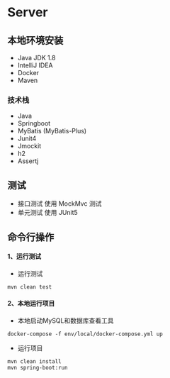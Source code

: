 # Server

## 本地环境安装

- Java JDK 1.8
- IntelliJ IDEA
- Docker
- Maven

### 技术栈
- Java
- Springboot
- MyBatis (MyBatis-Plus)
- Junit4
- Jmockit
- h2
- Assertj 

## 测试

- 接口测试 使用 MockMvc 测试
- 单元测试 使用 JUnit5

## 命令行操作

#### 1、运行测试

* 运行测试

```shell
mvn clean test
```

#### 2、本地运行项目

* 本地启动MySQL和数据库查看工具

```shell
docker-compose -f env/local/docker-compose.yml up
```

* 运行项目

```shell
mvn clean install
mvn spring-boot:run
 ```

